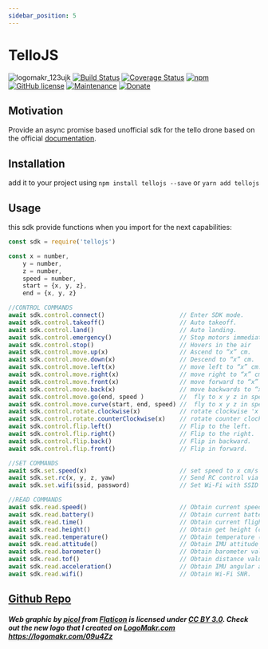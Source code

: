 ```yaml
---
sidebar_position: 5
---
```


# TelloJS

![logomakr_123ujk](https://user-images.githubusercontent.com/3071208/49430616-cddbc300-f7ab-11e8-9356-381c730d0839.png)
[![Build Status](https://travis-ci.org/kanekotic/tellojs.svg?branch=master)](https://travis-ci.org/kanekotic/tellojs)
[![Coverage Status](https://coveralls.io/repos/github/kanekotic/tellojs/badge.svg?branch=master)](https://coveralls.io/github/kanekotic/tellojs?branch=master)
[![npm](https://img.shields.io/npm/dt/tellojs.svg)](https://github.com/kanekotic/tellojs)
[![GitHub license](https://img.shields.io/github/license/kanekotic/tellojs.svg)](https://github.com/kanekotic/tellojs/blob/master/LICENSE)
[![Maintenance](https://img.shields.io/badge/Maintained%3F-yes-green.svg)](https://GitHub.com/kanekotic/tellojs/graphs/commit-activity)
[![Donate](https://img.shields.io/badge/Donate-PayPal-blue.svg)](https://www.paypal.me/kanekotic/)

## Motivation

Provide an async promise based unofficial sdk for the tello drone based on the official [documentation](https://dl-cdn.ryzerobotics.com/downloads/tello/20180910/Tello%20SDK%20Documentation%20EN_1.3.pdf).

## Installation

add it to your project using `npm install tellojs --save` or `yarn add tellojs`

## Usage

this sdk provide functions when you import for the next capabilities:

```js
const sdk = require('tellojs')

const x = number,
    y = number,
    z = number,
    speed = number,
    start = {x, y, z},
    end = {x, y, z}

//CONTROL COMMANDS
await sdk.control.connect()                     // Enter SDK mode.
await sdk.control.takeoff()                     // Auto takeoff.
await sdk.control.land()                        // Auto landing.
await sdk.control.emergency()                   // Stop motors immediately
await sdk.control.stop()                        // Hovers in the air
await sdk.control.move.up(x)                    // Ascend to “x” cm.
await sdk.control.move.down(x)                  // Descend to “x” cm.
await sdk.control.move.left(x)                  // move left to “x” cm.
await sdk.control.move.right(x)                 // move right to “x” cm.
await sdk.control.move.front(x)                 // move forward to “x” cm.
await sdk.control.move.back(x)                  // move backwards to “x” cm.
await sdk.control.move.go(end, speed )          //  fly to x y z in speed (cm/s)
await sdk.control.move.curve(start, end, speed) //  fly to x y z in speed (cm/s)
await sdk.control.rotate.clockwise(x)           // rotate clockwise 'x' degrees.
await sdk.control.rotate.counterClockwise(x)    // rotate counter clockwise 'x' degrees.
await sdk.control.flip.left()                   // Flip to the left.
await sdk.control.flip.right()                  // Flip to the right.
await sdk.control.flip.back()                   // Flip in backward.
await sdk.control.flip.front()                  // Flip in forward.

//SET COMMANDS
await sdk.set.speed(x)                          // set speed to x cm/s
await sdk.set.rc(x, y, z, yaw)                  // Send RC control via four channels.
await sdk.set.wifi(ssid, password)              // Set Wi-Fi with SSID password

//READ COMMANDS
await sdk.read.speed()                          // Obtain current speed (cm/s).
await sdk.read.battery()                        // Obtain current battery percentage.
await sdk.read.time()                           // Obtain current flight time.
await sdk.read.height()                         // Obtain get height (cm)
await sdk.read.temperature()                    // Obtain temperature (°C)
await sdk.read.attitude()                       // Obtain IMU attitude data
await sdk.read.barometer()                      // Obtain barometer value (m)
await sdk.read.tof()                            // Obtain distance value from TOF（cm）
await sdk.read.acceleration()                   // Obtain IMU angular acceleration data (0.001g)
await sdk.read.wifi()                           // Obtain Wi-Fi SNR.
```


## [Github Repo](https://github.com/kanekotic/tellojs)

##### Web graphic by <a href="http://www.flaticon.com/authors/picol">picol</a> from <a href="http://www.flaticon.com/">Flaticon</a> is licensed under <a href="http://creativecommons.org/licenses/by/3.0/" title="Creative Commons BY 3.0">CC BY 3.0</a>. Check out the new logo that I created on <a href="http://logomakr.com" title="Logo Makr">LogoMakr.com</a> https://logomakr.com/09u4Zz
